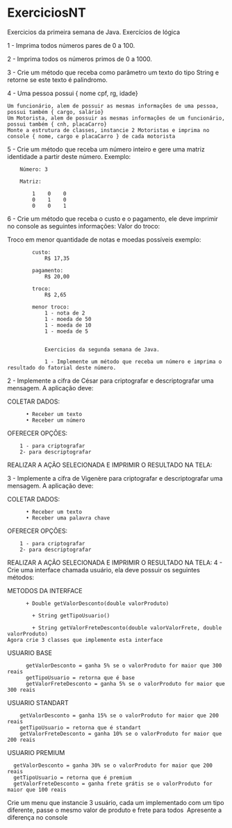 # ExerciciosNT

 Exercicios da primeira semana de Java. Exercícios de lógica

1 -  Imprima todos números pares de 0 a 100.

2 -  Imprima todos os números primos de 0 a 1000.

3 -  Crie um método que receba como parâmetro  um texto do tipo String e retorne se este texto é palindromo.

4 -  Uma pessoa possui { nome cpf, rg, idade}

    Um funcionário, alem de possuir as mesmas informações de uma pessoa, possui também { cargo, salário}
    Um Motorista, alem de possuir as mesmas informações de um funcionário, possui também { cnh, placaCarro}
    Monte a estrutura de classes, instancie 2 Motoristas e imprima no console { nome, cargo e placaCarro } de cada motorista
    
5 -  Crie um método que receba um número inteiro e gere uma matriz identidade a partir deste número.
Exemplo: 
       
        Número: 3
            
        Matriz:
        
            1    0    0
            0    1    0
            0    0    1
            
6 - Crie um método que receba o custo e o pagamento, ele deve imprimir no console as seguintes informações:
Valor do troco:

Troco em menor quantidade de notas e moedas possíveis
        exemplo:
        
            custo:
                R$ 17,35
                
            pagamento:
                R$ 20,00
                
            troco:
                R$ 2,65
                
            menor troco:
                1 - nota de 2
                1 - moeda de 50
                1 - moeda de 10
                1 - moeda de 5 


                Exercicios da segunda semana de Java.

                1 - Implemente um método que receba um número e imprima o resultado do fatorial deste número.
2 - Implemente a cifra de César para criptografar e descriptografar uma mensagem.
    A aplicação deve:
        
COLETAR DADOS:

          • Receber um texto
          • Receber um número
          
OFERECER OPÇÕES:

        1 - para criptografar
        2- para descriptografar
        
REALIZAR A AÇÃO SELECIONADA E IMPRIMIR O RESULTADO NA TELA:

3 -  Implemente a cifra de Vigenère para criptografar e descriptografar uma mensagem.
    A aplicação deve:
        
COLETAR DADOS:

          • Receber um texto
          • Receber uma palavra chave
          
OFERECER OPÇÕES:

        1 - para criptografar
        2- para descriptografar
        
REALIZAR A AÇÃO SELECIONADA E IMPRIMIR O RESULTADO NA TELA:
4 - Crie uma interface chamada usuário, ela deve possuir os seguintes métodos:
        
METODOS DA INTERFACE

          + Double getValorDesconto(double valorProduto)

            + String getTipoUsuario()

            + String getValorFreteDesconto(double valorValorFrete, double valorProduto)
    Agora crie 3 classes que implemente esta interface 

USUARIO BASE

          getValorDesconto = ganha 5% se o valorProduto for maior que 300 reais
          getTipoUsuario = retorna que é base
          getValorFreteDesconto = ganha 5% se o valorProduto for maior que 300 reais
          
USUARIO STANDART

        getValorDesconto = ganha 15% se o valorProduto for maior que 200 reais
        getTipoUsuario = retorna que é standart
        getValorFreteDesconto = ganha 10% se o valorProduto for maior que 200 reais
        
USUARIO PREMIUM

      getValorDesconto = ganha 30% se o valorProduto for maior que 200 reais
      getTipoUsuario = retorna que é premium
      getValorFreteDesconto = ganha frete grátis se o valorProduto for maior que 100 reais

Crie um menu que instancie 3 usuário, cada um implementado com um tipo diferente, passe o mesmo valor de produto e frete para todos     Apresente a diferença no console 

